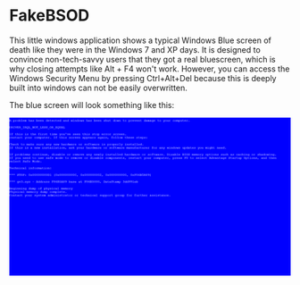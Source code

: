 # FakeBSOD
This little windows application shows a typical Windows Blue screen of death like they were in the Windows 7 and XP days.
It is designed to convince non-tech-savvy users that they got a real bluescreen, which is why closing attempts like Alt + F4 won't work.
However, you can access the Windows Security Menu by pressing Ctrl+Alt+Del because this is deeply built into windows can not be easily overwritten.

The blue screen will look something like this:
<p align="center">
  <img alt="Screenshot of the blue screen" src="https://raw.githubusercontent.com/Lukas34/FakeBSOD/master/Images/Screenshot.png">
</p>
